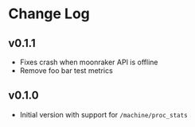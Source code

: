 Change Log
==========

## v0.1.1

- Fixes crash when moonraker API is offline
- Remove foo bar test metrics

## v0.1.0 

- Initial version with support for `/machine/proc_stats`
